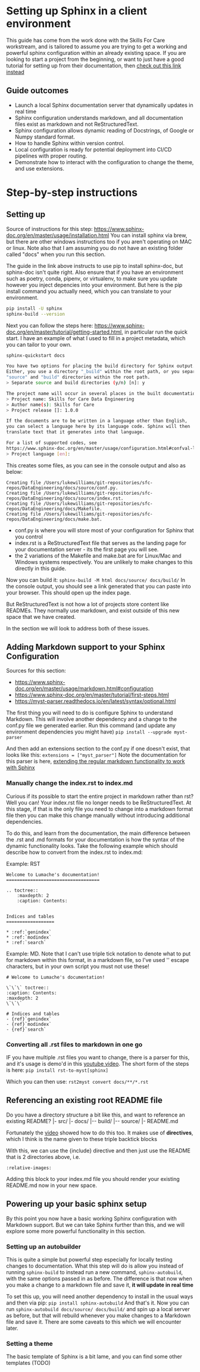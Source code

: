 # Setting up Sphinx in a client environment
This guide has come from the work done with the Skills For Care workstream, and is tailored to assume you are trying to get a working and powerful sphinx configuration within an already existing space. If you are looking to start a project from the beginning, or want to just have a good tutorial for setting up from their documentation, then [check out this link instead](https://www.sphinx-doc.org/en/master/usage/quickstart.html)

## Guide outcomes
- Launch a local Sphinx documentation server that dynamically updates in real time
- Sphinx configuration understands markdown, and all documentation files exist as markdown and not ReStructuredText.
- Sphinx configuration allows dynamic reading of Docstrings, of Google or Numpy standard format.
- How to handle Sphinx within version control.
- Local configuration is ready for potential deployment into CI/CD pipelines with proper routing.
- Demonstrate how to interact with the configuration to change the theme, and use extensions.

# Step-by-step instructions
## Setting up

Source of instructions for this step: https://www.sphinx-doc.org/en/master/usage/installation.html
You can install sphinx via brew, but there are other windows instructions too if you aren't operating on MAC or linux. Note also that I am assuming you do not have an existing folder called "docs" when you run this section.

The guide in the link above instructs to use pip to install sphinx-doc, but sphinx-doc isn't quite right. Also ensure that if you have an environment such as poetry, conda, pipenv, or virtualenv, to make sure you update however you inject depencies into your environment. But here is the pip install command you actually need, which you can translate to your environment.
```bash
pip install -U sphinx
sphinx-build --version
```

Next you can follow the steps here: https://www.sphinx-doc.org/en/master/tutorial/getting-started.html, in particular run the quick start. I have an example of what I used to fill in a project metadata, which you can tailor to your own.

```bash
sphinx-quickstart docs

You have two options for placing the build directory for Sphinx output.
Either, you use a directory "_build" within the root path, or you separate
"source" and "build" directories within the root path.
> Separate source and build directories (y/n) [n]: y

The project name will occur in several places in the built documentation.
> Project name: Skills for Care Data Engineering
> Author name(s): Skills for Care
> Project release []: 1.0.0

If the documents are to be written in a language other than English,
you can select a language here by its language code. Sphinx will then
translate text that it generates into that language.

For a list of supported codes, see
https://www.sphinx-doc.org/en/master/usage/configuration.html#confval-language.
> Project language [en]:
```
This creates some files, as you can see in the console output and also as below:
```
Creating file /Users/lukewilliams/git-repositories/sfc-repos/DataEngineering/docs/source/conf.py.
Creating file /Users/lukewilliams/git-repositories/sfc-repos/DataEngineering/docs/source/index.rst.
Creating file /Users/lukewilliams/git-repositories/sfc-repos/DataEngineering/docs/Makefile.
Creating file /Users/lukewilliams/git-repositories/sfc-repos/DataEngineering/docs/make.bat.
```
- conf.py is where you will store most of your configuration for Sphinx that you control
- index.rst is a ReStructuredText file that serves as the landing page for your documentation server - its the first page you will see.
- the 2 variations of the Makefile and make.bat are for Linux/Mac and Windows systems respectively. You are unlikely to make changes to this directly in this guide.


Now you can build it:
`sphinx-build -M html docs/source/ docs/build/`
In the console output, you should see a link generated that you can paste into your browser.
This should open up the index page. 

But ReStructuredText is not how a lot of projects store content like READMEs. They normally use markdown, and exist outside of this new space that we have created.

In the section we will look to address both of these issues.

## Adding Markdown support to your Sphinx Configuration

Sources for this section: 
- https://www.sphinx-doc.org/en/master/usage/markdown.html#configuration
- https://www.sphinx-doc.org/en/master/tutorial/first-steps.html
- https://myst-parser.readthedocs.io/en/latest/syntax/optional.html

The first thing you will need to do is configure Sphinx to understand Markdown. This will involve another dependency and a change to the conf.py file we generated earlier.
Run this command (and update any environment dependencies you might have)
`pip install --upgrade myst-parser`

And then add an extensions section to the conf.py if one doesn't exist, that looks like this:
`extensions = ["myst_parser"]`
Note the documentation for this parser is here, [extending the regular markdown functionality to work with Sphinx](https://myst-parser.readthedocs.io/en/latest/syntax/optional.html)

### Manually change the index.rst to index.md

Curious if its possible to start the entire project in markdown rather than rst? Well you can! Your index.rst file no longer needs to be ReStructuredText. At this stage, if that is the only file you need to change into a markdown format file then you can make this change manually without introducing additional dependencies.

To do this, and learn from the documentation, the main difference between the .rst and .md formats for your documentation is how the syntax of the dynamic functionality looks. Take the following example which should describe how to convert from the index.rst to index.md:

Example: RST
```
Welcome to Lumache's documentation!
===================================

.. toctree::
    :maxdepth: 2
    :caption: Contents:


Indices and tables
==================

* :ref:`genindex`
* :ref:`modindex`
* :ref:`search`
```

Example: MD. Note that I can't use triple tick notation to denote what to put for markdown within this format, in a markdown file, so I've used '\' escape characters, but in your own script you must not use these!
```
# Welcome to Lumache's documentation!

\`\`\` toctree::
:caption: Contents:
:maxdepth: 2
\`\`\`

# Indices and tables
- {ref}`genindex`
- {ref}`modindex`
- {ref}`search`
```

### Converting all .rst files to markdown in one go
IF you have multiple .rst files you want to change, there is a parser for this, and it's usage is demo'd in this [youtube video](https://youtu.be/qRSb299awB0?feature=shared&t=1189). The short form of the steps is here:
`pip install rst-to-myst[sphinx]`

Which you can then use:
`rst2myst convert docs/**/*.rst`

## Referencing an existing root README file
Do you have a directory structure a bit like this, and want to reference an existing README?
|- src/
|- docs/
|-- build/
|-- source/
|- README.md

Fortunately the [video](https://www.youtube.com/watch?v=qRSb299awB0) showed how to do this too. It makes use of **directives**, which I think is the name given to these triple backtick blocks

With this, we can use the {include} directive and then just use the README that is 2 directories above, i.e.
```{include} ../../README.md
:relative-images:
```

Adding this block to your index.md file you should render your existing README.md now in your new space.

## Powering up your basic sphinx setup
By this point you now have a basic working Sphinx configuration with Markdown support. But we can take Sphinx further than this, and we will explore some more powerful functionality in this section.

### Setting up an autobuilder
This is quite a simple but powerful step especially for locally testing changes to documentation. What this step will do is allow you instead of running `sphinx-build` to instead run a new command, `sphinx-autobuild`, with the same options passed in as before. The difference is that now when you make a change to a markdown file and save it, **it will update in real time**

To set this up, you will need another dependency to install in the usual ways and then via pip:
`pip install sphinx-autobuild`
And that's it. Now you can run `sphinx-autobuild docs/source/ docs/build/` and spin up a local server as before, but that will rebuild whenever you make changes to a Markdown file and save it. There are some caveats to this which we will encounter later.

### Setting a theme
The basic template of Sphinx is a bit lame, and you can find some other templates (TODO) 